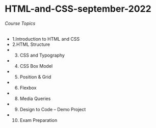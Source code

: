 # HTML-and-CSS-september-2022


###### Course Topics 
  - 1.Introduction to HTML and CSS  
  - 2.HTML Structure 
  - 3. CSS and Typography 
  - 4. CSS Box Model 
  - 5. Position & Grid 
  - 6. Flexbox 
  - 8. Media Queries 
  - 9. Design to Code – Demo Project 
  - 10. Exam Preparation
